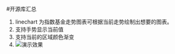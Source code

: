 #开源库汇总
1. linechart 为指数基金走势图表可根据当前走势绘制出想要的图表。
2. 支持手势显示当前值
3. 支持当前的区域颜色渐变
4. ![演示效果](AndroidDevCoder/gif/linechart.gif)
